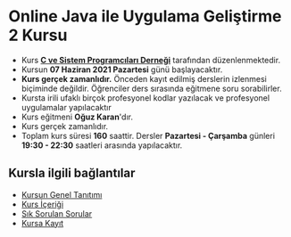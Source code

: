 # Online Java ile Uygulama Geliştirme 2 Kursu

+ Kurs [__C ve Sistem Programcıları Derneği__](http://www.csystem.org/) tarafından düzenlenmektedir.
+ Kursun __07 Haziran 2021 Pazartesi__ günü başlayacaktır.
+ __Kurs gerçek zamanlıdır.__ Önceden kayıt edilmiş derslerin izlenmesi biçiminde değildir. Öğrenciler ders sırasında eğitmene soru sorabilirler.
+ Kursta irili ufaklı birçok profesyonel kodlar yazılacak ve profesyonel uygulamalar yapılacaktır
+ Kurs eğitmeni __Oğuz Karan__'dır.
+ Kurs gerçek zamanlıdır.
+ Toplam kurs süresi __160__ saattir. Dersler __Pazartesi - Çarşamba__ günleri __19:30 - 22:30__ saatleri arasında yapılacaktır.

## Kursla ilgili bağlantılar
+ [Kursun Genel Tanıtımı](https://github.com/CSD-1993/Online_Java_ile_Uygulama_Gelistirme_Kursu/blob/master/kurs_tanitimi.md)
+ [Kurs İçeriği](https://github.com/CSD-1993/Online_Java_ile_Uygulama_Gelistirme_Kursu/blob/master/kurs_icerigi.md)
+ [Sık Sorulan Sorular](https://github.com/CSD-1993/Online_Java_ile_Uygulama_Gelistirme_Kursu/blob/master/sss.md)
+ [Kursa Kayıt](https://us02web.zoom.us/meeting/register/tZYocuqgqzsqG9D_4ut7rUzzOEual3xW0rpO)
